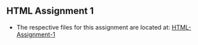## HTML Assignment 1
- The respective files for this assignment are located at: [HTML-Assignment-1](https://github.com/mformihir/Assignments-Gateway/tree/main/HTML-Assignment-1)